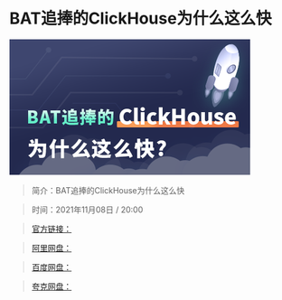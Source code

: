 # BAT追捧的ClickHouse为什么这么快

![img](../../assets/CioPOWGE0wSATg5pAACoXYQgZRw264.png)

> 简介：BAT追捧的ClickHouse为什么这么快

> 时间：2021年11月08日 / 20:00

> [官方链接：]()

> [阿里网盘：]()

> [百度网盘：]()

> [夸克网盘：]()
